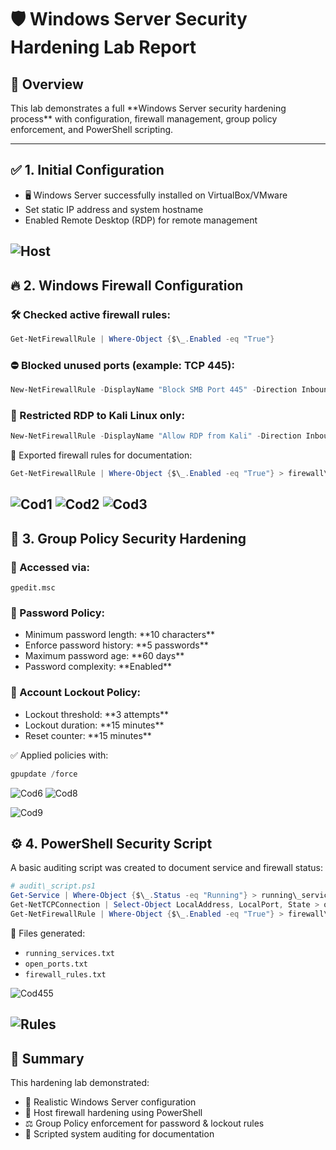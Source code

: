 # 🛡️ Windows Server Security Hardening Lab Report

## 📘 Overview
This lab demonstrates a full \*\*Windows Server security hardening process\*\* with configuration, firewall management, group policy enforcement, and PowerShell scripting.

---

## ✅ 1. Initial Configuration

- 🖥️ Windows Server successfully installed on VirtualBox/VMware
- Set static IP address and system hostname
- Enabled Remote Desktop (RDP) for remote management


![Host](file:///C:/Users/moham/OneDrive/Desktop/Host.png)
---

## 🔥 2. Windows Firewall Configuration

### 🛠️ Checked active firewall rules:
```powershell
Get-NetFirewallRule | Where-Object {$\_.Enabled -eq "True"}
```

### ⛔ Blocked unused ports (example: TCP 445):
```powershell
New-NetFirewallRule -DisplayName "Block SMB Port 445" -Direction Inbound -LocalPort 445 -Protocol TCP -Action Block
```

### 🔐 Restricted RDP to Kali Linux only:
```powershell
New-NetFirewallRule -DisplayName "Allow RDP from Kali" -Direction Inbound -Protocol TCP -LocalPort 3389 -RemoteAddress 192.168.56.102 -Action Allow
```

📄 Exported firewall rules for documentation:
```powershell
Get-NetFirewallRule | Where-Object {$\_.Enabled -eq "True"} > firewall\_rules.txt
```

![Cod1](file:///C:/Users/moham/OneDrive/Desktop/Cod1.png)
![Cod2](file:///C:/Users/moham/OneDrive/Desktop/Cod2.png)
![Cod3](file:///C:/Users/moham/OneDrive/Desktop/Cod3.png)
---

## 🔐 3. Group Policy Security Hardening

### 📂 Accessed via:
```
gpedit.msc
```

### 🔑 Password Policy:
- Minimum password length: \*\*10 characters\*\*
- Enforce password history: \*\*5 passwords\*\*
- Maximum password age: \*\*60 days\*\*
- Password complexity: \*\*Enabled\*\*

### 🔐 Account Lockout Policy:
- Lockout threshold: \*\*3 attempts\*\*
- Lockout duration: \*\*15 minutes\*\*
- Reset counter: \*\*15 minutes\*\*

✅ Applied policies with:
```powershell
gpupdate /force
```

![Cod6](file:///C:/Users/moham/OneDrive/Desktop/Cod6.png)
![Cod8](file:///C:/Users/moham/OneDrive/Desktop/Cod8.png)

![Cod9](file:///C:/Users/moham/OneDrive/Desktop/Cod9.png)

## ⚙️ 4. PowerShell Security Script

A basic auditing script was created to document service and firewall status:

```powershell
# audit\_script.ps1
Get-Service | Where-Object {$\_.Status -eq "Running"} > running\_services.txt
Get-NetTCPConnection | Select-Object LocalAddress, LocalPort, State > open\_ports.txt
Get-NetFirewallRule | Where-Object {$\_.Enabled -eq "True"} > firewall\_rules.txt
```

📂 Files generated:
- `running_services.txt`
- `open_ports.txt`
- `firewall_rules.txt`

![Cod455](file:///C:/Users/moham/OneDrive/Desktop/Cod455.png)

![Rules](file:///C:/Users/moham/OneDrive/Desktop/Rules.png)
---

## 🧾 Summary

This hardening lab demonstrated:

- 🔐 Realistic Windows Server configuration
- 🧱 Host firewall hardening using PowerShell
- ⚖️ Group Policy enforcement for password & lockout rules
- 📄 Scripted system auditing for documentation



